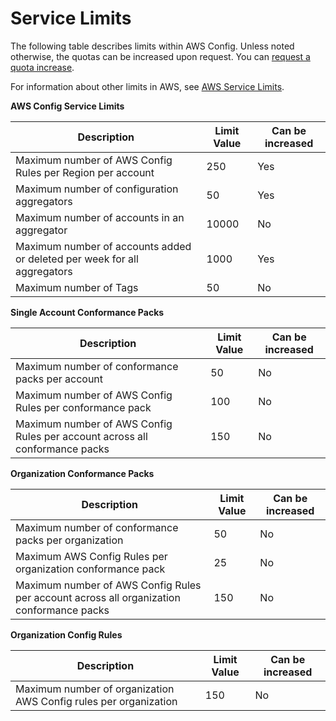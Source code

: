 # Service Limits<a name="configlimits"></a>

The following table describes limits within AWS Config\. Unless noted otherwise, the quotas can be increased upon request\. You can [request a quota increase](https://console.aws.amazon.com/support/home#/case/create?issueType=service-limit-increase&limitType=service-code-config-service)\.

For information about other limits in AWS, see [AWS Service Limits](https://docs.aws.amazon.com/general/latest/gr/aws_service_limits.html)\. 


**AWS Config Service Limits**  

| Description | Limit Value | Can be increased | 
| --- | --- | --- | 
| Maximum number of AWS Config Rules per Region per account | 250 | Yes | 
| Maximum number of configuration aggregators | 50 | Yes | 
| Maximum number of accounts in an aggregator | 10000 | No | 
| Maximum number of accounts added or deleted per week for all aggregators | 1000 | Yes | 
| Maximum number of Tags | 50 | No | 


**Single Account Conformance Packs**  

| Description | Limit Value | Can be increased | 
| --- | --- | --- | 
| Maximum number of conformance packs per account | 50 | No | 
| Maximum number of AWS Config Rules per conformance pack | 100 | No | 
| Maximum number of AWS Config Rules per account across all conformance packs | 150 | No | 


**Organization Conformance Packs**  

| Description | Limit Value | Can be increased | 
| --- | --- | --- | 
| Maximum number of conformance packs per organization | 50 | No | 
| Maximum AWS Config Rules per organization conformance pack | 25 | No | 
| Maximum number of AWS Config Rules per account across all organization conformance packs | 150 | No | 


**Organization Config Rules**  

| Description | Limit Value | Can be increased | 
| --- | --- | --- | 
| Maximum number of organization AWS Config rules per organization | 150 | No | 